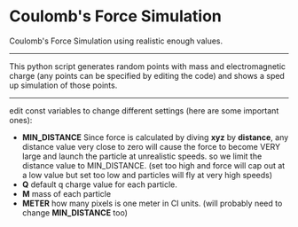 # Coulomb's Force Simulation
Coulomb's Force Simulation using realistic enough values.
___
This python script generates random points with mass and electromagnetic charge (any points can be specified by editing the code) and shows a sped up simulation of those points.
___
edit const variables to change different settings (here are some important ones):
- ****MIN_DISTANCE**** Since force is calculated by diving **xyz** by **distance**, any distance value very close to zero will cause the force to become VERY large and launch the particle at unrealistic speeds. so we limit the distance value to MIN_DISTANCE. (set too high and force will cap out at a low value but set too low and particles will fly at very high speeds) 
- ****Q**** default q charge value for each particle.
- ****M**** mass of each particle
- ****METER**** how many pixels is one meter in CI units. (will probably need to change ****MIN_DISTANCE**** too)
